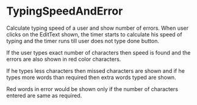 TypingSpeedAndError
===================

Calculate typing speed of a user and show number of errors.
When user clicks on the EditText shown, the timer starts to calculate his speed of typing and the timer runs 
till user does not type done button.

If the user types exact number of characters then speed is found and the errors are also shown in red color characters.

If he types less characters then missed characters are shown and if he types more words than required then extra
words typed are shown.

Red words in error would be shown only if the number of characters entered are same as required.
